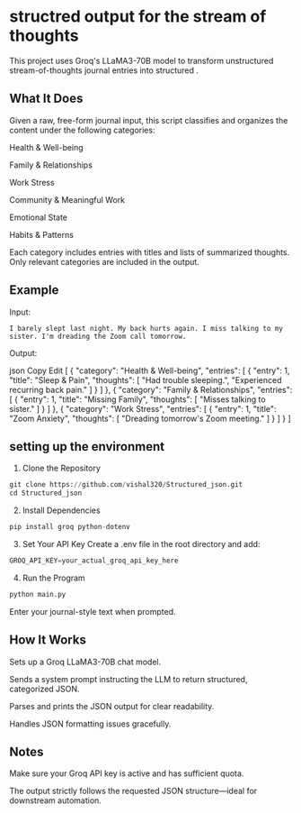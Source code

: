  # structred output for the stream of thoughts
This project uses Groq's LLaMA3-70B model to transform unstructured stream-of-thoughts journal entries into structured .

## What It Does
Given a raw, free-form journal input, this script classifies and organizes the content under the following categories:

Health & Well-being

Family & Relationships

Work Stress

Community & Meaningful Work

Emotional State

Habits & Patterns

Each category includes entries with titles and lists of summarized thoughts. Only relevant categories are included in the output.

## Example
Input:

```vbnet
I barely slept last night. My back hurts again. I miss talking to my sister. I'm dreading the Zoom call tomorrow.
```
Output:

json
Copy
Edit
[
  {
    "category": "Health & Well-being",
    "entries": [
      {
        "entry": 1,
        "title": "Sleep & Pain",
        "thoughts": [
          "Had trouble sleeping.",
          "Experienced recurring back pain."
        ]
      }
    ]
  },
  {
    "category": "Family & Relationships",
    "entries": [
      {
        "entry": 1,
        "title": "Missing Family",
        "thoughts": [
          "Misses talking to sister."
        ]
      }
    ]
  },
  {
    "category": "Work Stress",
    "entries": [
      {
        "entry": 1,
        "title": "Zoom Anxiety",
        "thoughts": [
          "Dreading tomorrow's Zoom meeting."
        ]
      }
    ]
  }
]
## setting up the environment 
1. Clone the Repository
```python
git clone https://github.com/vishal320/Structured_json.git
cd Structured_json
```
2. Install Dependencies
```python
pip install groq python-dotenv
```
3. Set Your API Key
Create a .env file in the root directory and add:
```python
GROQ_API_KEY=your_actual_groq_api_key_here
```
4. Run the Program
```python
python main.py
```
Enter your journal-style text when prompted.

## How It Works
Sets up a Groq LLaMA3-70B chat model.

Sends a system prompt instructing the LLM to return structured, categorized JSON.

Parses and prints the JSON output for clear readability.

Handles JSON formatting issues gracefully.

## Notes
Make sure your Groq API key is active and has sufficient quota.

The output strictly follows the requested JSON structure—ideal for downstream automation.

